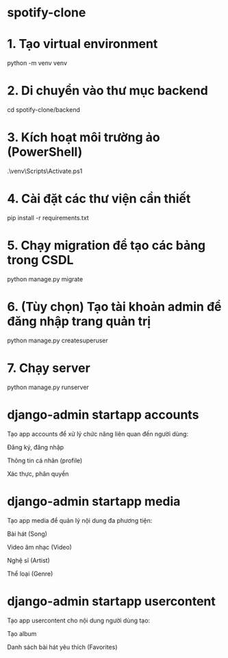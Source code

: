 # spotify-clone

# 1. Tạo virtual environment

python -m venv venv

# 2. Di chuyển vào thư mục backend

cd spotify-clone/backend

# 3. Kích hoạt môi trường ảo (PowerShell)

.\venv\Scripts\Activate.ps1

# 4. Cài đặt các thư viện cần thiết

pip install -r requirements.txt

# 5. Chạy migration để tạo các bảng trong CSDL

python manage.py migrate

# 6. (Tùy chọn) Tạo tài khoản admin để đăng nhập trang quản trị

python manage.py createsuperuser

# 7. Chạy server

python manage.py runserver

# django-admin startapp accounts

Tạo app accounts để xử lý chức năng liên quan đến người dùng:

Đăng ký, đăng nhập

Thông tin cá nhân (profile)

Xác thực, phân quyền

# django-admin startapp media

Tạo app media để quản lý nội dung đa phương tiện:

Bài hát (Song)

Video âm nhạc (Video)

Nghệ sĩ (Artist)

Thể loại (Genre)

# django-admin startapp usercontent

Tạo app usercontent cho nội dung người dùng tạo:

Tạo album

Danh sách bài hát yêu thích (Favorites)
